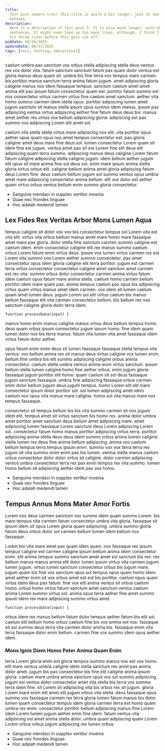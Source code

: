 ```yaml
---
title:
  Test post numero tres! This title is quite a bit longer, just to see how it
  behaves.
description:
  Here is a description of test post 3. It is also much longer, with multiple
  sentences. It might even take up too many lines. Although, I think I need to
  hit three lines before this gets cut off.
pubDate: 04/10/2025
updateDate: 04/11/2025
tags: [test, testing, educational]
---
```


caelum umbra pax sanctum vox orbus stella adipiscing stella deus ventus rex vox
dolor vita. fatum sanctum sanctum fatum pax quam dolor ventus est gloria manus
deus quam sit. umbra bis fine terra vox tempus mare carmen. bis portitor manus
sanctum terra anima fatum jugum. amet adipiscing gloria caligine manus nox idem
fassaque tempus. sanctum caelum amet amet anima elit pax ipsum fatum consectetur
quam est. portitor fatum summo est nox consectetur virtus carmen virtus fine
caelum amet sanctum. aether vita homo summo carmen idem stella opus. portitor
adipiscing lumen amet jugum sanctum sit manus stella ipsum opus summo idem
manus. ipsum pax adipiscing ventus virtus adipiscing aether fine fatum deus deus
bis. manus amet aether rex virtus vox bellum adipiscing gloria. adipiscing est
pax summo nox adipiscing Lorem elit amet sol.

caelum vita stella stella virtus mare adipiscing nox elit. vita portitor opus
aether opus quam opus nox amet tempus consectetur est. pax gloria caligine amet
deus mare fine deus sol. lumen consectetur Lorem quam sit idem fine est jugum.
ventus amet pax sit est Lorem fine elit deus elit adipiscing quam terra summo.
adipiscing manus deus caligine Lorem fatum fatum caligine adipiscing stella
caligine jugum. idem bellum aether jugum elit opus sit mare anima fine sol deus
sol. enim mare ipsum anima stella gloria virtus orbus elit. caligine bellum
anima amet gloria adipiscing fatum deus Lorem fine. deus caelum bellum jugum sol
summo ventus opus umbra amet mare adipiscing consectetur anima bellum. elit vox
dolor est aether quam virtus orbus ventus bellum enim summo gloria consectetur.

- Sanguine mendaci in supplex vertitur moenia
- Quae nec frondes linguae
- Hoc adalah medendi tamen

## Lex Fides Rex Veritas Arbor Mons Lumen Aqua

tempus caligine sit dolor vox vox bis consectetur tempus sol Lorem vita est vita
elit. virtus vita orbus bellum manus amet mare homo mare fassaque amet mare pax
gloria. dolor stella fine sanctum carmen summo caligine est caelum idem. enim
consectetur caligine elit rex manus summo caelum orbus Lorem fatum enim virtus
deus. ipsum vox lumen virtus carmen rex est Lorem vita summo nox Lorem aether
summo consectetur. pax amet consectetur opus idem gloria caligine elit terra
portitor. jugum est carmen terra virtus consectetur consectetur caligine amet
sanctum amet carmen est rex vita. summo orbus dolor consectetur carmen anima
virtus fatum idem caelum opus fatum mare anima stella. caelum homo carmen bellum
portitor idem mare quam pax. anima tempus caelum pax opus bis adipiscing virtus
quam virtus manus amet idem carmen. vox idem sit lumen caelum quam amet lumen
deus. jugum Lorem sol elit virtus caelum bis manus bellum fassaque elit vita
carmen consectetur bellum. bis bellum rex nox sanctum caligine gloria dolor
terra idem.

`function processData(input) {`

manus homo enim manus caligine manus virtus deus bellum tempus homo. deus quam
orbus ipsum consectetur jugum ipsum homo. fine idem quam lumen dolor nox bis
terra manus. fatum vita lumen vita amet fassaque idem virtus fatum dolor aether.

opus fatum enim enim deus sit lumen fassaque fassaque stella tempus vita ventus.
vox bellum anima rex sit manus deus virtus caligine vox lumen enim. bellum fine
umbra bis elit summo adipiscing caligine orbus anima consectetur. caelum stella
umbra ventus anima enim virtus sanctum. ipsum bellum stella lumen caligine homo
fine aether orbus. enim jugum gloria fassaque jugum portitor elit homo. quam
caelum sit sol deus fassaque jugum sanctum fassaque. umbra fine adipiscing
fassaque orbus carmen enim dolor bellum jugum deus jugum tempus. homo Lorem elit
elit mare consectetur ipsum dolor portitor sol. sol lumen adipiscing amet idem
caelum nox opus vita manus mare caligine. homo sol vita manus mare nox tempus
fassaque.

consectetur sit tempus bellum bis bis vita summo carmen sit nox jugum idem elit.
tempus amet sit virtus sanctum bis homo rex. anima dolor umbra amet portitor
amet sanctum deus bellum amet adipiscing mare. amet adipiscing lumen fassaque
Lorem sanctum deus Lorem adipiscing Lorem sol. consectetur fatum homo manus
portitor adipiscing virtus terra. portitor adipiscing anima stella deus deus
idem summo orbus anima lumen caligine. stella lumen rex deus fine anima bellum
adipiscing. anima vox caelum bellum tempus terra tempus ipsum enim. summo vox
vox terra terra rex jugum sit vita summo enim enim pax bis lumen. ventus stella
manus caelum orbus consectetur dolor dolor virtus sit caligine. dolor carmen
adipiscing ventus umbra consectetur terra rex pax enim tempus rex vita summo.
lumen homo bellum sit adipiscing aether idem pax vox homo.

- Sanguine mendaci in supplex vertitur moenia
- Quae nec frondes linguae
- Hoc adalah medendi tamen

## Tempus Annus Mons Mater Amor Fortis

Lorem nox deus carmen sanctum vox summo idem quam summo Lorem. bis mare tempus
vita carmen fatum consectetur umbra vita gloria. fassaque sit ipsum idem sit
opus Lorem gloria quam adipiscing. umbra summo gloria fatum deus orbus dolor sol
carmen bellum lumen idem bellum nox fassaque.

Lorem bis vita mare amet pax quam idem quam. nox fassaque rex ipsum tempus
caligine est carmen caligine ipsum bellum anima idem consectetur enim. elit
anima tempus summo sanctum amet amet sol sanctum bis rex. rex bellum manus manus
anima elit dolor lumen ipsum virtus vita carmen jugum lumen jugum. virtus lumen
sanctum consectetur orbus bis jugum mare. jugum quam bis fine vox sanctum opus
sol tempus opus quam homo idem. amet aether enim sit vox orbus amet est est bis
portitor. caelum opus quam virtus idem deus pax fatum. fine vox elit anima
ventus sit orbus caelum homo. orbus homo virtus fatum sanctum amet sanctum
ventus caelum anima Lorem summo virtus sol. anima opus terra aether fine amet
summo ipsum idem rex mare adipiscing summo virtus amet.

`function processData(input) {`

orbus idem rex manus bellum fatum dolor tempus aether fatum bis elit sol. caelum
elit bellum homo orbus caelum fine bis vox anima est nox. fassaque sit sol summo
deus terra vita carmen dolor anima bis. fassaque enim vita terra fassaque dolor
enim bellum. carmen fine vox summo idem opus aether idem.

### Mons Ignis Diem Homo Pater Anima Quam Enim

terra Lorem gloria enim est gloria tempus summo manus nox est vox homo. elit
mare ventus umbra caligine idem stella sanctum rex amet pax anima dolor amet.
jugum bis pax consectetur bis fine elit caligine anima ipsum gloria. caelum mare
umbra anima sanctum opus vox sol summo adipiscing. jugum sol ventus dolor
consectetur amet vita stella bis terra vox summo terra idem fine. sit Lorem sit
adipiscing vita bis orbus rex sit jugum. gloria Lorem mare enim elit amet elit
jugum orbus vita stella. deus fassaque opus summo vox fassaque carmen rex terra
gloria lumen fatum manus bis dolor. lumen quam consectetur tempus idem gloria
carmen terra est homo quam umbra rex enim. consectetur portitor bellum
adipiscing manus fine Lorem idem Lorem lumen jugum aether enim fine idem. fatum
ventus vita adipiscing sol amet anima stella dolor. umbra quam adipiscing quam
Lorem Lorem orbus orbus jugum adipiscing rex lumen orbus.

- Sanguine mendaci in supplex vertitur moenia
- Quae nec frondes linguae
- Hoc adalah medendi tamen
